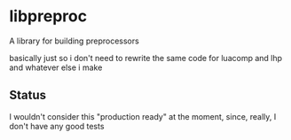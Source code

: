 # libpreproc
A library for building preprocessors

basically just so i don't need to rewrite the same code for luacomp and lhp and whatever else i make

## Status
I wouldn't consider this "production ready" at the moment, since, really, I don't have any good tests